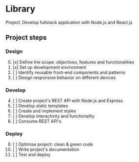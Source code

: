 # Library

Project: Develop fullstack application with Node.js and React.js

## Project steps

### Design

0. [x] Define the scope: objectives, features and functionalities
1. [x] Set up development environment
2. [ ] Identify reusable front-end components and patterns
3. [ ] Design responsive behavior on different devices

### Develop

4. [ ] Create project's REST API with Node.js and Express
5. [ ] Develop static templates
6. [ ] Create and implement styles
7. [ ] Develop interactivity and functionality
8. [ ] Consume REST API's

### Deploy

9. [ ] Optimise project: clean & green code
10. [ ] Write project's documentation
11. [ ] Test and deploy
